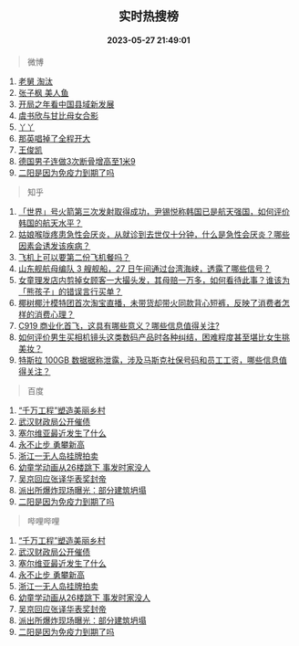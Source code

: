 <div align="center"><h2>实时热搜榜</h2><h4>2023-05-27 21:49:01</h4></div>

> 微博  

1. [老舅 淘汰](https://s.weibo.com/weibo?q=%E8%80%81%E8%88%85%20%E6%B7%98%E6%B1%B0&t=31&band_rank=1&Refer=top)<br />
2. [张子枫 美人鱼](https://s.weibo.com/weibo?q=%E5%BC%A0%E5%AD%90%E6%9E%AB%20%E7%BE%8E%E4%BA%BA%E9%B1%BC&t=31&band_rank=2&Refer=top)<br />
3. [开局之年看中国县域新发展](https://s.weibo.com/weibo?q=%23%E5%BC%80%E5%B1%80%E4%B9%8B%E5%B9%B4%E7%9C%8B%E4%B8%AD%E5%9B%BD%E5%8E%BF%E5%9F%9F%E6%96%B0%E5%8F%91%E5%B1%95%23&t=31&band_rank=3&Refer=top)<br />
4. [虞书欣与甘比母女合影](https://s.weibo.com/weibo?q=%23%E8%99%9E%E4%B9%A6%E6%AC%A3%E4%B8%8E%E7%94%98%E6%AF%94%E6%AF%8D%E5%A5%B3%E5%90%88%E5%BD%B1%23&t=31&band_rank=4&Refer=top)<br />
5. [丫丫](https://s.weibo.com/weibo?q=%E4%B8%AB%E4%B8%AB&t=31&band_rank=5&Refer=top)<br />
6. [那英唱掉了全程开大](https://s.weibo.com/weibo?q=%23%E9%82%A3%E8%8B%B1%E5%94%B1%E6%8E%89%E4%BA%86%E5%85%A8%E7%A8%8B%E5%BC%80%E5%A4%A7%23&t=31&band_rank=6&Refer=top)<br />
7. [王俊凯](https://s.weibo.com/weibo?q=%E7%8E%8B%E4%BF%8A%E5%87%AF&t=31&band_rank=7&Refer=top)<br />
8. [德国男子连做3次断骨增高至1米9](https://s.weibo.com/weibo?q=%23%E5%BE%B7%E5%9B%BD%E7%94%B7%E5%AD%90%E8%BF%9E%E5%81%9A3%E6%AC%A1%E6%96%AD%E9%AA%A8%E5%A2%9E%E9%AB%98%E8%87%B31%E7%B1%B39%23&t=31&band_rank=8&Refer=top)<br />
9. [二阳是因为免疫力到期了吗](https://s.weibo.com/weibo?q=%23%E4%BA%8C%E9%98%B3%E6%98%AF%E5%9B%A0%E4%B8%BA%E5%85%8D%E7%96%AB%E5%8A%9B%E5%88%B0%E6%9C%9F%E4%BA%86%E5%90%97%23&t=31&band_rank=9&Refer=top)<br />

> 知乎  

1. [「世界」号火箭第三次发射取得成功，尹锡悦称韩国已是航天强国，如何评价韩国的航天水平？](https://www.zhihu.com/question/603113520)<br />
2. [姑娘喉咙疼患急性会厌炎，从就诊到去世仅十分钟，什么是急性会厌炎？哪些因素会诱发该疾病？](https://www.zhihu.com/question/603275623)<br />
3. [飞机上可以要第二份飞机餐吗？](https://www.zhihu.com/question/290460008)<br />
4. [山东舰航母编队 3 艘舰船，27 日午间通过台湾海峡，透露了哪些信号？](https://www.zhihu.com/question/603320386)<br />
5. [女童理发店内剪掉女顾客一大撮头发，其母赔一万多，如何看待此事？谁该为「熊孩子」的错误言行买单？](https://www.zhihu.com/question/603155943)<br />
6. [椰树椰汁模特团首次淘宝直播，未带货却带火同款背心短裤，反映了消费者怎样的消费心理？](https://www.zhihu.com/question/603161031)<br />
7. [C919 商业化首飞，这具有哪些意义？哪些信息值得关注?](https://www.zhihu.com/question/603314923)<br />
8. [如何评价男生买相机镜头这类数码产品时各种纠结，困难程度甚至堪比女生挑美妆？](https://www.zhihu.com/question/602950594)<br />
9. [特斯拉 100GB 数据据称泄露，涉及马斯克社保号码和员工工资，哪些信息值得关注？](https://www.zhihu.com/question/603292503)<br />

> 百度  

1. [“千万工程”塑造美丽乡村](https://www.baidu.com/s?wd=%E2%80%9C%E5%8D%83%E4%B8%87%E5%B7%A5%E7%A8%8B%E2%80%9D%E5%A1%91%E9%80%A0%E7%BE%8E%E4%B8%BD%E4%B9%A1%E6%9D%91&sa=fyb_news&rsv_dl=fyb_news)<br />
2. [武汉财政局公开催债](https://www.baidu.com/s?wd=%E6%AD%A6%E6%B1%89%E8%B4%A2%E6%94%BF%E5%B1%80%E5%85%AC%E5%BC%80%E5%82%AC%E5%80%BA&sa=fyb_news&rsv_dl=fyb_news)<br />
3. [塞尔维亚最近发生了什么](https://www.baidu.com/s?wd=%E5%A1%9E%E5%B0%94%E7%BB%B4%E4%BA%9A%E6%9C%80%E8%BF%91%E5%8F%91%E7%94%9F%E4%BA%86%E4%BB%80%E4%B9%88&sa=fyb_news&rsv_dl=fyb_news)<br />
4. [永不止步 勇攀新高](https://www.baidu.com/s?wd=%E6%B0%B8%E4%B8%8D%E6%AD%A2%E6%AD%A5+%E5%8B%87%E6%94%80%E6%96%B0%E9%AB%98&sa=fyb_news&rsv_dl=fyb_news)<br />
5. [浙江一无人岛挂牌拍卖](https://www.baidu.com/s?wd=%E6%B5%99%E6%B1%9F%E4%B8%80%E6%97%A0%E4%BA%BA%E5%B2%9B%E6%8C%82%E7%89%8C%E6%8B%8D%E5%8D%96&sa=fyb_news&rsv_dl=fyb_news)<br />
6. [幼童学动画从26楼跳下 事发时家没人](https://www.baidu.com/s?wd=%E5%B9%BC%E7%AB%A5%E5%AD%A6%E5%8A%A8%E7%94%BB%E4%BB%8E26%E6%A5%BC%E8%B7%B3%E4%B8%8B+%E4%BA%8B%E5%8F%91%E6%97%B6%E5%AE%B6%E6%B2%A1%E4%BA%BA&sa=fyb_news&rsv_dl=fyb_news)<br />
7. [吴京回应张译华表奖封帝](https://www.baidu.com/s?wd=%E5%90%B4%E4%BA%AC%E5%9B%9E%E5%BA%94%E5%BC%A0%E8%AF%91%E5%8D%8E%E8%A1%A8%E5%A5%96%E5%B0%81%E5%B8%9D&sa=fyb_news&rsv_dl=fyb_news)<br />
8. [派出所爆炸现场曝光：部分建筑坍塌](https://www.baidu.com/s?wd=%E6%B4%BE%E5%87%BA%E6%89%80%E7%88%86%E7%82%B8%E7%8E%B0%E5%9C%BA%E6%9B%9D%E5%85%89%EF%BC%9A%E9%83%A8%E5%88%86%E5%BB%BA%E7%AD%91%E5%9D%8D%E5%A1%8C&sa=fyb_news&rsv_dl=fyb_news)<br />
9. [二阳是因为免疫力到期了吗](https://www.baidu.com/s?wd=%E4%BA%8C%E9%98%B3%E6%98%AF%E5%9B%A0%E4%B8%BA%E5%85%8D%E7%96%AB%E5%8A%9B%E5%88%B0%E6%9C%9F%E4%BA%86%E5%90%97&sa=fyb_news&rsv_dl=fyb_news)<br />

> 哔哩哔哩  

1. [“千万工程”塑造美丽乡村](https://www.baidu.com/s?wd=%E2%80%9C%E5%8D%83%E4%B8%87%E5%B7%A5%E7%A8%8B%E2%80%9D%E5%A1%91%E9%80%A0%E7%BE%8E%E4%B8%BD%E4%B9%A1%E6%9D%91&sa=fyb_news&rsv_dl=fyb_news)<br />
2. [武汉财政局公开催债](https://www.baidu.com/s?wd=%E6%AD%A6%E6%B1%89%E8%B4%A2%E6%94%BF%E5%B1%80%E5%85%AC%E5%BC%80%E5%82%AC%E5%80%BA&sa=fyb_news&rsv_dl=fyb_news)<br />
3. [塞尔维亚最近发生了什么](https://www.baidu.com/s?wd=%E5%A1%9E%E5%B0%94%E7%BB%B4%E4%BA%9A%E6%9C%80%E8%BF%91%E5%8F%91%E7%94%9F%E4%BA%86%E4%BB%80%E4%B9%88&sa=fyb_news&rsv_dl=fyb_news)<br />
4. [永不止步 勇攀新高](https://www.baidu.com/s?wd=%E6%B0%B8%E4%B8%8D%E6%AD%A2%E6%AD%A5+%E5%8B%87%E6%94%80%E6%96%B0%E9%AB%98&sa=fyb_news&rsv_dl=fyb_news)<br />
5. [浙江一无人岛挂牌拍卖](https://www.baidu.com/s?wd=%E6%B5%99%E6%B1%9F%E4%B8%80%E6%97%A0%E4%BA%BA%E5%B2%9B%E6%8C%82%E7%89%8C%E6%8B%8D%E5%8D%96&sa=fyb_news&rsv_dl=fyb_news)<br />
6. [幼童学动画从26楼跳下 事发时家没人](https://www.baidu.com/s?wd=%E5%B9%BC%E7%AB%A5%E5%AD%A6%E5%8A%A8%E7%94%BB%E4%BB%8E26%E6%A5%BC%E8%B7%B3%E4%B8%8B+%E4%BA%8B%E5%8F%91%E6%97%B6%E5%AE%B6%E6%B2%A1%E4%BA%BA&sa=fyb_news&rsv_dl=fyb_news)<br />
7. [吴京回应张译华表奖封帝](https://www.baidu.com/s?wd=%E5%90%B4%E4%BA%AC%E5%9B%9E%E5%BA%94%E5%BC%A0%E8%AF%91%E5%8D%8E%E8%A1%A8%E5%A5%96%E5%B0%81%E5%B8%9D&sa=fyb_news&rsv_dl=fyb_news)<br />
8. [派出所爆炸现场曝光：部分建筑坍塌](https://www.baidu.com/s?wd=%E6%B4%BE%E5%87%BA%E6%89%80%E7%88%86%E7%82%B8%E7%8E%B0%E5%9C%BA%E6%9B%9D%E5%85%89%EF%BC%9A%E9%83%A8%E5%88%86%E5%BB%BA%E7%AD%91%E5%9D%8D%E5%A1%8C&sa=fyb_news&rsv_dl=fyb_news)<br />
9. [二阳是因为免疫力到期了吗](https://www.baidu.com/s?wd=%E4%BA%8C%E9%98%B3%E6%98%AF%E5%9B%A0%E4%B8%BA%E5%85%8D%E7%96%AB%E5%8A%9B%E5%88%B0%E6%9C%9F%E4%BA%86%E5%90%97&sa=fyb_news&rsv_dl=fyb_news)<br />
